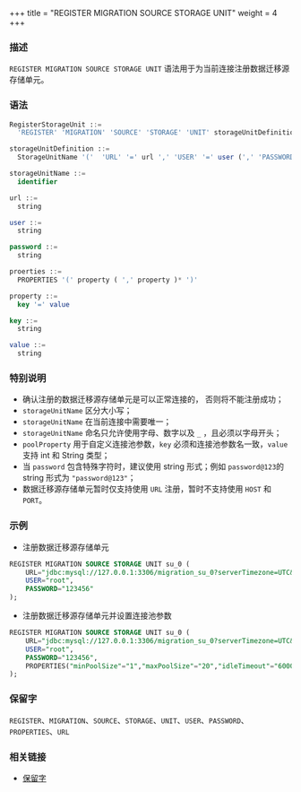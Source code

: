 +++
title = "REGISTER MIGRATION SOURCE STORAGE UNIT"
weight = 4
+++

### 描述

`REGISTER MIGRATION SOURCE STORAGE UNIT` 语法用于为当前连接注册数据迁移源存储单元。

### 语法

```sql
RegisterStorageUnit ::=
  'REGISTER' 'MIGRATION' 'SOURCE' 'STORAGE' 'UNIT' storageUnitDefinition (',' storageUnitDefinition)*

storageUnitDefinition ::=
  StorageUnitName '('  'URL' '=' url ',' 'USER' '=' user (',' 'PASSWORD' '=' password )?  (',' proerties)?')'

storageUnitName ::=
  identifier

url ::=
  string

user ::=
  string

password ::=
  string

proerties ::=
  PROPERTIES '(' property ( ',' property )* ')'

property ::=
  key '=' value

key ::=
  string

value ::=
  string
```

### 特别说明

- 确认注册的数据迁移源存储单元是可以正常连接的， 否则将不能注册成功；
- `storageUnitName` 区分大小写；
- `storageUnitName` 在当前连接中需要唯一；
- `storageUnitName` 命名只允许使用字母、数字以及 `_` ，且必须以字母开头；
- `poolProperty` 用于自定义连接池参数，`key` 必须和连接池参数名一致，`value` 支持 int 和 String 类型；
- 当 `password` 包含特殊字符时，建议使用 string 形式；例如 `password@123`的 string 形式为 `"password@123"`；
- 数据迁移源存储单元暂时仅支持使用 `URL` 注册，暂时不支持使用 `HOST` 和 `PORT`。

### 示例

- 注册数据迁移源存储单元

```sql
REGISTER MIGRATION SOURCE STORAGE UNIT su_0 (
    URL="jdbc:mysql://127.0.0.1:3306/migration_su_0?serverTimezone=UTC&useSSL=false",
    USER="root",
    PASSWORD="123456"
);
```

- 注册数据迁移源存储单元并设置连接池参数

```sql
REGISTER MIGRATION SOURCE STORAGE UNIT su_0 (
    URL="jdbc:mysql://127.0.0.1:3306/migration_su_0?serverTimezone=UTC&useSSL=false",
    USER="root",
    PASSWORD="123456",
    PROPERTIES("minPoolSize"="1","maxPoolSize"="20","idleTimeout"="60000")
);
```

### 保留字

`REGISTER`、`MIGRATION`、`SOURCE`、`STORAGE`、`UNIT`、`USER`、`PASSWORD`、`PROPERTIES`、`URL`

### 相关链接

- [保留字](/cn/reference/distsql/syntax/reserved-word/)